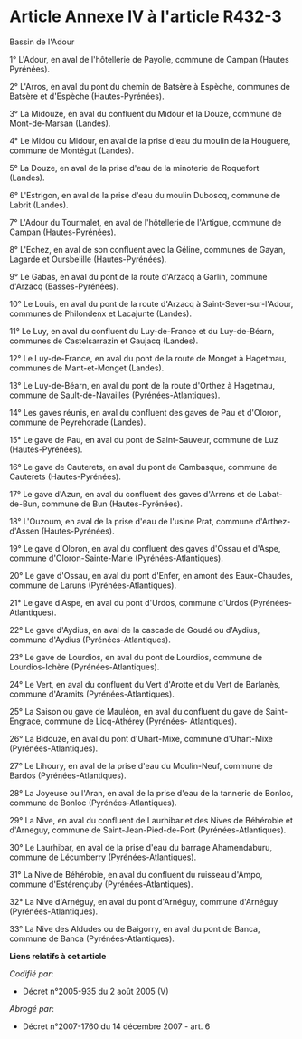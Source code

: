 # Article Annexe IV à l'article R432-3

Bassin de l'Adour 

1° L'Adour, en aval de l'hôtellerie de Payolle, commune de Campan (Hautes Pyrénées).

2° L'Arros, en aval du pont du chemin de Batsère à Espèche, communes de Batsère et d'Espèche (Hautes-Pyrénées).

3° La Midouze, en aval du confluent du Midour et la Douze, commune de Mont-de-Marsan (Landes).

4° Le Midou ou Midour, en aval de la prise d'eau du moulin de la Houguere, commune de Montégut (Landes).

5° La Douze, en aval de la prise d'eau de la minoterie de Roquefort (Landes).

6° L'Estrigon, en aval de la prise d'eau du moulin Duboscq, commune de Labrit (Landes).

7° L'Adour du Tourmalet, en aval de l'hôtellerie de l'Artigue, commune de Campan (Hautes-Pyrénées).

8° L'Echez, en aval de son confluent avec la Géline, communes de Gayan, Lagarde et Oursbelille (Hautes-Pyrénées).

9° Le Gabas, en aval du pont de la route d'Arzacq à Garlin, commune d'Arzacq (Basses-Pyrénées).

10° Le Louis, en aval du pont de la route d'Arzacq à Saint-Sever-sur-l'Adour, communes de Philondenx et Lacajunte (Landes).

11° Le Luy, en aval du confluent du Luy-de-France et du Luy-de-Béarn, communes de Castelsarrazin et Gaujacq (Landes).

12° Le Luy-de-France, en aval du pont de la route de Monget à Hagetmau, communes de Mant-et-Monget (Landes).

13° Le Luy-de-Béarn, en aval du pont de la route d'Orthez à Hagetmau, commune de Sault-de-Navailles (Pyrénées-Atlantiques).

14° Les gaves réunis, en aval du confluent des gaves de Pau et d'Oloron, commune de Peyrehorade (Landes).

15° Le gave de Pau, en aval du pont de Saint-Sauveur, commune de Luz (Hautes-Pyrénées).

16° Le gave de Cauterets, en aval du pont de Cambasque, commune de Cauterets (Hautes-Pyrénées).

17° Le gave d'Azun, en aval du confluent des gaves d'Arrens et de Labat-de-Bun, commune de Bun (Hautes-Pyrénées).

18° L'Ouzoum, en aval de la prise d'eau de l'usine Prat, commune d'Arthez-d'Assen (Hautes-Pyrénées).

19° Le gave d'Oloron, en aval du confluent des gaves d'Ossau et d'Aspe, commune d'Oloron-Sainte-Marie (Pyrénées-Atlantiques).

20° Le gave d'Ossau, en aval du pont d'Enfer, en amont des Eaux-Chaudes, commune de Laruns (Pyrénées-Atlantiques).

21° Le gave d'Aspe, en aval du pont d'Urdos, commune d'Urdos (Pyrénées-Atlantiques).

22° Le gave d'Aydius, en aval de la cascade de Goudé ou d'Aydius, commune d'Aydius (Pyrénées-Atlantiques).

23° Le gave de Lourdios, en aval du pont de Lourdios, commune de Lourdios-Ichère (Pyrénées-Atlantiques).

24° Le Vert, en aval du confluent du Vert d'Arotte et du Vert de Barlanès, commune d'Aramits (Pyrénées-Atlantiques).

25° La Saison ou gave de Mauléon, en aval du confluent du gave de Saint-Engrace, commune de Licq-Athérey (Pyrénées-
Atlantiques).

26° La Bidouze, en aval du pont d'Uhart-Mixe, commune d'Uhart-Mixe (Pyrénées-Atlantiques).

27° Le Lihoury, en aval de la prise d'eau du Moulin-Neuf, commune de Bardos (Pyrénées-Atlantiques).

28° La Joyeuse ou l'Aran, en aval de la prise d'eau de la tannerie de Bonloc, commune de Bonloc (Pyrénées-Atlantiques).

29° La Nive, en aval du confluent de Laurhibar et des Nives de Béhérobie et d'Arneguy, commune de Saint-Jean-Pied-de-Port
(Pyrénées-Atlantiques).

30° Le Laurhibar, en aval de la prise d'eau du barrage Ahamendaburu, commune de Lécumberry (Pyrénées-Atlantiques).

31° La Nive de Béhérobie, en aval du confluent du ruisseau d'Ampo, commune d'Estérençuby (Pyrénées-Atlantiques).

32° La Nive d'Arnéguy, en aval du pont d'Arnéguy, commune d'Arnéguy (Pyrénées-Atlantiques).

33° La Nive des Aldudes ou de Baigorry, en aval du pont de Banca, commune de Banca (Pyrénées-Atlantiques).

**Liens relatifs à cet article**

_Codifié par_:

  - Décret n°2005-935 du 2 août 2005 (V)

_Abrogé par_:

  - Décret n°2007-1760 du 14 décembre 2007 - art. 6
